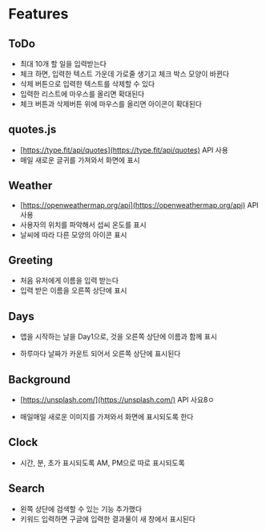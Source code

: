 # Features

## ToDo

- 최대 10개 할 일을 입력받는다
- 체크 하면, 입력한 텍스트 가운데 가로줄 생기고 체크 박스 모양이 바뀐다
- 삭제 버튼으로 입력한 텍스트를 삭제할 수 있다
- 입력한 리스트에 마우스를 올리면 확대된다
- 체크 버튼과 삭제버튼 위에 마우스를 올리면 아이콘이 확대된다

## quotes.js

- [https://type.fit/api/quotes](https://type.fit/api/quotes) API 사용
- 매일 새로운 글귀를 가져와서 화면에 표시

## Weather

- [https://openweathermap.org/api](https://openweathermap.org/api) API 사용
- 사용자의 위치를 파악해서 섭씨 온도를 표시
- 날씨에 따라 다른 모양의 아이콘 표시

## Greeting

- 처음 유저에게 이름을 입력 받는다
- 입력 받은 이름을 오른쪽 상단에 표시

## Days

- 앱을 시작하는 날을 Day1으로, 것을 오른쪽 상단에 이름과 함께 표시

- 하루마다 날짜가 카운트 되어서 오른쪽 상단에 표시된다

## Background

- [https://unsplash.com/](https://unsplash.com/) API 사요8ㅇ

- 매일매일 새로운 이미지를 가져와서 화면에 표시되도록 한다

## Clock

- 시간, 분, 초가 표시되도록 AM, PM으로 따로 표시되도록

## Search

- 왼쪽 상단에 검색할 수 있는 기능 추가했다
- 키워드 입력하면 구글에 입력한 결과물이 새 창에서 표시된다

